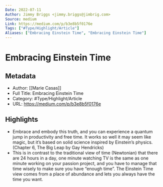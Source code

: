 ```yaml
---
Date: 2022-07-11
Author: Jimmy Briggs <jimmy.briggs@jimbrig.com>
Source: medium
Link: https://medium.com/p/b3e8b5f0176e
Tags: ["#Type/Highlight/Article"]
Aliases: ["Embracing Einstein Time", "Embracing Einstein Time"]
---
```

# Embracing Einstein Time

## Metadata
- Author: [[Marie Casas]]
- Full Title: Embracing Einstein Time
- Category: #Type/Highlight/Article
- URL: https://medium.com/p/b3e8b5f0176e

## Highlights
- Embrace and embody this truth, and you can experience a quantum jump in productivity and free time. It works so well it may seem like magic, but it’s based on solid science inspired by Einstein’s physics. (Chapter 6, The Big Leap by Gay Hendricks)
- This is in contrast to the traditional view of time (Newtonian) that there are 24 hours in a day, one minute watching TV is the same as one minute working on your passion project, and you have to manage that time wisely to make sure you have “enough time”. The Einstein Time view comes from a place of abundance and lets you always have the time you want.
